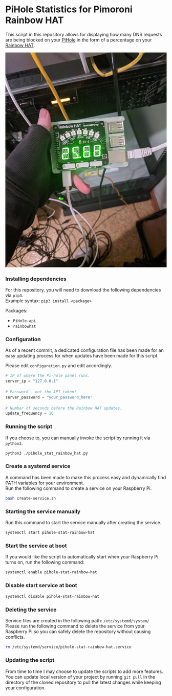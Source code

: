 # PiHole Statistics for Pimoroni Rainbow HAT
This script in this repository allows for displaying how many DNS requests are being blocked on your [PiHole](https://pi-hole.net/) in the form of a percentage on your [Rainbow HAT](https://shop.pimoroni.com/products/rainbow-hat-for-android-things).

![](example.jpg)

### Installing dependencies
For this repository, you will need to download the following dependencies via `pip3`.  
Example syntax: `pip3 install <package>`  

Packages:
- `PiHole-api`
- `rainbowhat`


### Configuration
As of a recent commit, a dedicated configuration file has been made for an easy updating process for when updates have been made for this script.  

Please edit `configuration.py` and edit accordingly.
```python
# IP of where the Pi-hole panel runs.
server_ip = "127.0.0.1"

# Password - not the API token!
server_password = "your_password_here"

# Number of seconds before the Rainbow HAT updates.
update_frequency = 10
```

### Running the script
If you choose to, you can manually invoke the script by running it via `python3`.
```bash
python3 ./pihole_stat_rainbow_hat.py
```

### Create a systemd service
A command has been made to make this process easy and dynamically find PATH variables for your environment.  
Run the following command to create a service on your Raspberry Pi.
```bash
bash create-service.sh
```

### Starting the service manually
Run this command to start the service manually after creating the service.
```bash
systemctl start pihole-stat-rainbow-hat
```

### Start the service at boot
If you would like the script to automatically start when your Raspberry Pi turns on, run the following command:
```bash
systemctl enable pihole-stat-rainbow-hat 
```

### Disable start service at boot
```bash
systemctl disable pihole-stat-rainbow-hat
```

### Deleting the service
Service files are created in the following path: `/etc/systemd/system/`  
Please run the following command to delete the service from your Raspberry Pi so you can safely delete the repository without causing conflicts.
```bash
rm /etc/systemd/service/pihole-stat-rainbow-hat.service
```

### Updating the script
From time to time I may choose to update the scripts to add more features.  
You can update local version of your project by running `git pull` in the directory of the cloned repository to pull the latest changes while keeping your configuration.
